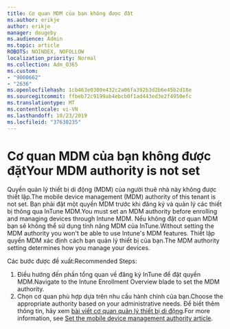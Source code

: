 ```yaml
---
title: Cơ quan MDM của bạn không được đặt
ms.author: erikje
author: erikje
manager: dougeby
ms.audience: Admin
ms.topic: article
ROBOTS: NOINDEX, NOFOLLOW
localization_priority: Normal
ms.collection: Adm_O365
ms.custom:
- "9000662"
- "2636"
ms.openlocfilehash: 1cb463e0300e432c2a06fa392b3d2b6e45b2d18e
ms.sourcegitcommit: ffbeb72c9199ab4ebcb0f1ad443ed3e2f4950efc
ms.translationtype: MT
ms.contentlocale: vi-VN
ms.lasthandoff: 10/23/2019
ms.locfileid: "37638235"
---
```

# <a name="your-mdm-authority-is-not-set"></a><span data-ttu-id="3504b-102">Cơ quan MDM của bạn không được đặt</span><span class="sxs-lookup"><span data-stu-id="3504b-102">Your MDM authority is not set</span></span>

<span data-ttu-id="3504b-103">Quyền quản lý thiết bị di động (MDM) của người thuê nhà này không được thiết lập.</span><span class="sxs-lookup"><span data-stu-id="3504b-103">The mobile device management (MDM) authority of this tenant is not set.</span></span> <span data-ttu-id="3504b-104">Bạn phải đặt một quyền MDM trước khi đăng ký và quản lý các thiết bị thông qua InTune MDM.</span><span class="sxs-lookup"><span data-stu-id="3504b-104">You must set an MDM authority before enrolling and managing devices through Intune MDM.</span></span> <span data-ttu-id="3504b-105">Nếu không đặt cơ quan MDM bạn sẽ không thể sử dụng tính năng MDM của InTune.</span><span class="sxs-lookup"><span data-stu-id="3504b-105">Without setting the MDM authority you won't be able to use Intune's MDM features.</span></span> <span data-ttu-id="3504b-106">Thiết lập quyền MDM xác định cách bạn quản lý thiết bị của bạn.</span><span class="sxs-lookup"><span data-stu-id="3504b-106">The MDM authority setting determines how you manage your devices.</span></span>

<span data-ttu-id="3504b-107">Các bước được đề xuất:</span><span class="sxs-lookup"><span data-stu-id="3504b-107">Recommended Steps:</span></span>
1. <span data-ttu-id="3504b-108">Điều hướng đến phần tổng quan về đăng ký InTune để đặt quyền MDM.</span><span class="sxs-lookup"><span data-stu-id="3504b-108">Navigate to the Intune Enrollment Overview blade to set the MDM authority.</span></span>
2. <span data-ttu-id="3504b-109">Chọn cơ quan phù hợp dựa trên nhu cầu hành chính của bạn.</span><span class="sxs-lookup"><span data-stu-id="3504b-109">Choose the appropriate authority based on your administrative needs.</span></span> <span data-ttu-id="3504b-110">Để biết thêm thông tin, hãy xem [bài viết cơ quan quản lý thiết bị di động](https://docs.microsoft.com/intune/mdm-authority-set).</span><span class="sxs-lookup"><span data-stu-id="3504b-110">For more information, see [Set the mobile device management authority article](https://docs.microsoft.com/intune/mdm-authority-set).</span></span>